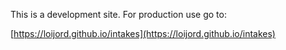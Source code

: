 This is a development site. For production use go to: 

[https://loijord.github.io/intakes](https://loijord.github.io/intakes)
